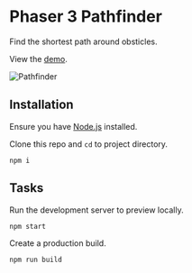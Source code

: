 # Phaser 3 Pathfinder

Find the shortest path around obsticles.

View the [demo](https://sebsowter.github.io/phaser-pathfinder/).

![Pathfinder](https://user-images.githubusercontent.com/7384630/67064590-0174d100-f163-11e9-9b7b-aca28c877ebd.png)

## Installation

Ensure you have [Node.js](https://nodejs.org) installed.

Clone this repo and `cd` to project directory.

```
npm i
```

## Tasks

Run the development server to preview locally.
```
npm start
```

Create a production build.
```
npm run build
```
